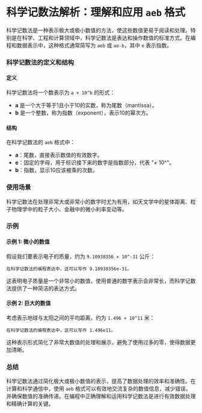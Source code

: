 # 科学记数法解析：理解和应用 `aeb` 格式

科学记数法是一种表示极大或极小数值的方法，使这些数值更易于阅读和处理。特别是在科学、工程和计算领域中，科学记数法是表达和操作数值的标准方式。在编程和数据表示中，这种格式通常简写为 `aeb` 或 `ae-b`，其中 `e` 表示指数。

### 科学记数法的定义和结构

#### 定义
科学记数法将一个数表示为 `a × 10^b` 的形式：
- **a** 是一个大于等于1且小于10的实数，称为尾数（mantissa）。
- **b** 是一个整数，称为指数（exponent），表示10的幂次方。

#### 结构
在科学记数法的 `aeb` 格式中：
- **a**：尾数，直接表示数值的有效数字。
- **e**：固定的字母，用于标识接下来的数字是指数部分，代表 "× 10^"。
- **b**：指数，显示10应该被乘的次数。

### 使用场景
科学记数法在处理非常大或非常小的数字时尤为有用，如天文学中的星体距离、粒子物理学中的粒子大小、金融中的微小利率变动等。

### 示例

#### 示例 1: 微小的数值
假设我们要表示电子的质量，约为 `9.10938356 × 10^-31` 公斤：
```plaintext
在科学记数法的编程表达中，这可以写作 9.10938356e-31。
```
这表明电子质量是一个非常小的数值，使用普通的数字表示会非常长，而科学记数法提供了一种简洁的表达方式。

#### 示例 2: 巨大的数值
考虑表示地球与太阳之间的平均距离，约为 `1.496 × 10^11` 米：
```plaintext
在科学记数法的编程表达中，这可以写作 1.496e11。
```
这种表示形式简化了非常大数值的处理和展示，避免了使用过多的零，使得数据更加清晰。

### 总结
科学记数法通过简化极大或极小数值的表示，提高了数据处理的效率和准确性。在计算和科学通信中，使用 `aeb` 格式可以有效地交流复杂的数值信息，减少错误，并确保数值的准确传递。在编程中正确理解和运用科学记数法是进行有效数据处理和精确计算的关键。